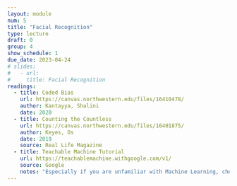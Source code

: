 ```yaml
---
layout: module
num: 5
title: "Facial Recognition"
type: lecture
draft: 0
group: 4
show_schedule: 1
due_date: 2023-04-24
# slides:
#   - url: 
#     title: Facial Recognition
readings:
  - title: Coded Bias
    url: https://canvas.northwestern.edu/files/16410478/
    author: Kantayya, Shalini
    date: 2020
  - title: Counting the Countless
    url: https://canvas.northwestern.edu/files/16401875/
    author: Keyes, Os
    date: 2019
    source: Real Life Magazine
  - title: Teachable Machine Tutorial
    url: https://teachablemachine.withgoogle.com/v1/
    source: Google
    notes: "Especially if you are unfamiliar with Machine Learning, check out this tutorial before class. We'll be doing an in-class activity based on Teachable Machine."    
---
```

